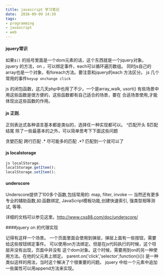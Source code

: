 ```yaml
---
title: javascript 学习笔记
date:  2016-09-09 14:39
tags:
- programming
- javascript
- web
---
```


#### jquery常识

如果`$()` 的括号里面是一个dom元素的话，这个东西就是一个jquery对象。
jquery 的方法，on ，可以绑定事件，each可以循环遍历数组。
同时js自己的array也是一个对象，有foreach方法。要注意和jquery的each 方法区分。
js 几个常用的事件`keyup onchange click`

js 的闭包函数，这几天php中也用了不少，一个是array_walk, usort()
有些场景中用这些函数是很方便的，这些函数都有自己适合的场景，要在
合适场景使用,才能体现出这些函数的作用。

#### js 正则.

正则表达式各种语言基本都是类似的，选择任一种实现都可以。
^匹配开头
$匹配结尾
除了一些最基本的之外，可以简单思考下下面这些问题

贪婪匹配
跨行匹配
.* 尽可能多的匹配
.*? 匹配到一个就可以了

#### js localstorage

```javascript
js localStorage.
localStorage.getItem();
localStorage.setItem();
```

#### underscore

Underscore提供了100多个函数,包括常用的: map, filter, invoke — 当然还有更多专业的辅助函数,如:函数绑定, JavaScript模板功能,创建快速索引, 强类型相等测试, 等等.

详细的文档可以参见这里。http://www.css88.com/doc/underscore/

####jquery on 的代理实现

记得有这样一个场景。
一个页面里面会使用到弹层，弹层上面有一些按钮，需要给这些按钮绑定事件。
可以使用on方法绑定。但是在js代码执行的时候，这个坦层并没有出现，页面中并没有
这个dom对象。这个时候，需要用到on的另一种使用方法。在他的父元素上绑定。
parent.on('click','selector',function(){})
是一种类似这样的用法，当时这个解决了个很重要的问题。
jquery 中给一个元素中追加一些属性可以用append方法来实现。

